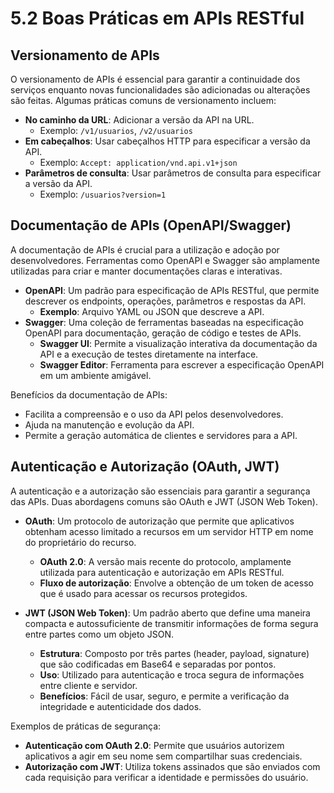 # 5.2 Boas Práticas em APIs RESTful

## Versionamento de APIs

O versionamento de APIs é essencial para garantir a continuidade dos serviços enquanto novas funcionalidades são adicionadas ou alterações são feitas. Algumas práticas comuns de versionamento incluem:

- **No caminho da URL**: Adicionar a versão da API na URL.
  - Exemplo: `/v1/usuarios`, `/v2/usuarios`
- **Em cabeçalhos**: Usar cabeçalhos HTTP para especificar a versão da API.
  - Exemplo: `Accept: application/vnd.api.v1+json`
- **Parâmetros de consulta**: Usar parâmetros de consulta para especificar a versão da API.
  - Exemplo: `/usuarios?version=1`

## Documentação de APIs (OpenAPI/Swagger)

A documentação de APIs é crucial para a utilização e adoção por desenvolvedores. Ferramentas como OpenAPI e Swagger são amplamente utilizadas para criar e manter documentações claras e interativas.

- **OpenAPI**: Um padrão para especificação de APIs RESTful, que permite descrever os endpoints, operações, parâmetros e respostas da API.
  - **Exemplo**: Arquivo YAML ou JSON que descreve a API.
- **Swagger**: Uma coleção de ferramentas baseadas na especificação OpenAPI para documentação, geração de código e testes de APIs.
  - **Swagger UI**: Permite a visualização interativa da documentação da API e a execução de testes diretamente na interface.
  - **Swagger Editor**: Ferramenta para escrever a especificação OpenAPI em um ambiente amigável.

Benefícios da documentação de APIs:
- Facilita a compreensão e o uso da API pelos desenvolvedores.
- Ajuda na manutenção e evolução da API.
- Permite a geração automática de clientes e servidores para a API.

## Autenticação e Autorização (OAuth, JWT)

A autenticação e a autorização são essenciais para garantir a segurança das APIs. Duas abordagens comuns são OAuth e JWT (JSON Web Token).

- **OAuth**: Um protocolo de autorização que permite que aplicativos obtenham acesso limitado a recursos em um servidor HTTP em nome do proprietário do recurso.
  - **OAuth 2.0**: A versão mais recente do protocolo, amplamente utilizada para autenticação e autorização em APIs RESTful.
  - **Fluxo de autorização**: Envolve a obtenção de um token de acesso que é usado para acessar os recursos protegidos.

- **JWT (JSON Web Token)**: Um padrão aberto que define uma maneira compacta e autossuficiente de transmitir informações de forma segura entre partes como um objeto JSON.
  - **Estrutura**: Composto por três partes (header, payload, signature) que são codificadas em Base64 e separadas por pontos.
  - **Uso**: Utilizado para autenticação e troca segura de informações entre cliente e servidor.
  - **Benefícios**: Fácil de usar, seguro, e permite a verificação da integridade e autenticidade dos dados.

Exemplos de práticas de segurança:
- **Autenticação com OAuth 2.0**: Permite que usuários autorizem aplicativos a agir em seu nome sem compartilhar suas credenciais.
- **Autorização com JWT**: Utiliza tokens assinados que são enviados com cada requisição para verificar a identidade e permissões do usuário.